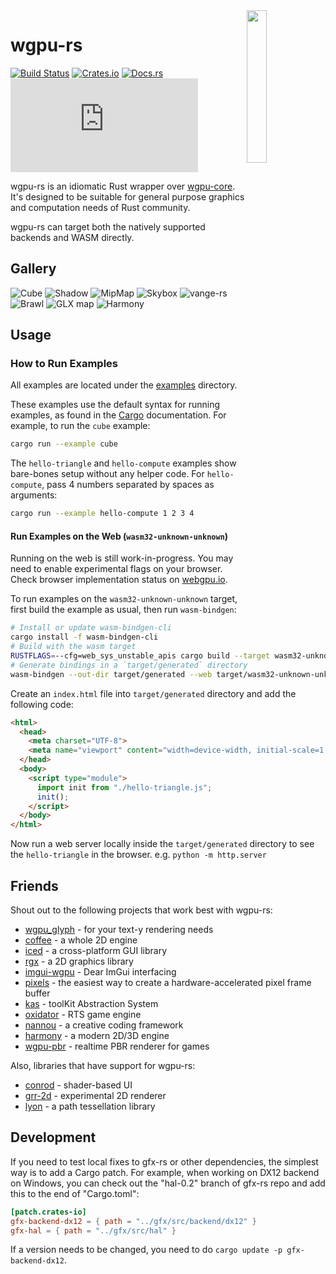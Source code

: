 <img align="right" width="25%" src="logo.png">

# wgpu-rs
[![Build Status](https://github.com/gfx-rs/wgpu-rs/workflows/CI/badge.svg?branch=master)](https://github.com/gfx-rs/wgpu-rs/actions)
[![Crates.io](https://img.shields.io/crates/v/wgpu.svg)](https://crates.io/crates/wgpu)
[![Docs.rs](https://docs.rs/wgpu/badge.svg)](https://docs.rs/wgpu)
[![Matrix](https://img.shields.io/matrix/wgpu:matrix.org)](https://matrix.to/#/#wgpu:matrix.org)

wgpu-rs is an idiomatic Rust wrapper over [wgpu-core](https://github.com/gfx-rs/wgpu). It's designed to be suitable for general purpose graphics and computation needs of Rust community.

wgpu-rs can target both the natively supported backends and WASM directly.

## Gallery

![Cube](etc/example-cube.png) ![Shadow](etc/example-shadow.png) ![MipMap](etc/example-mipmap.png) ![Skybox](etc/example-skybox.gif)
![vange-rs](etc/vange-rs.png) ![Brawl](etc/brawl-attack.gif) ![GLX map](etc/glx-map.png) ![Harmony](etc/harmony-rs.jpg)

## Usage

### How to Run Examples

All examples are located under the [examples](examples) directory.

These examples use the default syntax for running examples, as found in the [Cargo](https://doc.rust-lang.org/cargo/reference/manifest.html#examples) documentation. For example, to run the `cube` example:

```bash
cargo run --example cube
```

The `hello-triangle` and `hello-compute` examples show bare-bones setup without any helper code. For `hello-compute`, pass 4 numbers separated by spaces as arguments:

```bash
cargo run --example hello-compute 1 2 3 4
```

#### Run Examples on the Web (`wasm32-unknown-unknown`)

Running on the web is still work-in-progress. You may need to enable experimental flags on your browser. Check browser implementation status on [webgpu.io](https://webgpu.io).

To run examples on the `wasm32-unknown-unknown` target, first build the example as usual, then run `wasm-bindgen`:

```bash
# Install or update wasm-bindgen-cli
cargo install -f wasm-bindgen-cli
# Build with the wasm target
RUSTFLAGS=--cfg=web_sys_unstable_apis cargo build --target wasm32-unknown-unknown --example hello-triangle
# Generate bindings in a `target/generated` directory
wasm-bindgen --out-dir target/generated --web target/wasm32-unknown-unknown/debug/examples/hello-triangle.wasm
```

Create an `index.html` file into `target/generated` directory and add the following code:

```html
<html>
  <head>
    <meta charset="UTF-8">
    <meta name="viewport" content="width=device-width, initial-scale=1.0">
  </head>
  <body>
    <script type="module">
      import init from "./hello-triangle.js";
      init();
    </script>
  </body>
</html>
```

Now run a web server locally inside the `target/generated` directory to see the `hello-triangle` in the browser.
e.g. `python -m http.server`

## Friends

Shout out to the following projects that work best with wgpu-rs:

- [wgpu_glyph](https://github.com/hecrj/wgpu_glyph) - for your text-y rendering needs
- [coffee](https://github.com/hecrj/coffee) - a whole 2D engine
- [iced](https://github.com/hecrj/iced) - a cross-platform GUI library
- [rgx](https://github.com/cloudhead/rgx) - a 2D graphics library
- [imgui-wgpu](https://github.com/Yatekii/imgui-wgpu-rs) - Dear ImGui interfacing
- [pixels](https://github.com/parasyte/pixels) - the easiest way to create a hardware-accelerated pixel frame buffer
- [kas](https://github.com/dhardy/kas) - toolKit Abstraction System
- [oxidator](https://github.com/Ruddle/oxidator) - RTS game engine
- [nannou](https://github.com/nannou-org/nannou) - a creative coding framework
- [harmony](https://github.com/StarArawn/harmony) - a modern 2D/3D engine
- [wgpu-pbr](https://github.com/tedsta/wgpu-pbr) - realtime PBR renderer for games

Also, libraries that have support for wgpu-rs:

- [conrod](https://github.com/PistonDevelopers/conrod) - shader-based UI
- [grr-2d](https://github.com/norse-rs/grr-2d) - experimental 2D renderer
- [lyon](https://github.com/nical/lyon) - a path tessellation library

## Development

If you need to test local fixes to gfx-rs or other dependencies, the simplest way is to add a Cargo patch. For example, when working on DX12 backend on Windows, you can check out the "hal-0.2" branch of gfx-rs repo and add this to the end of "Cargo.toml":

```toml
[patch.crates-io]
gfx-backend-dx12 = { path = "../gfx/src/backend/dx12" }
gfx-hal = { path = "../gfx/src/hal" }
```

If a version needs to be changed, you need to do `cargo update -p gfx-backend-dx12`.
